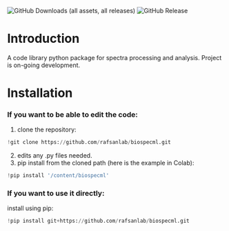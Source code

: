 ![GitHub Downloads (all assets, all releases)](https://img.shields.io/github/downloads/rafsanlab/biospecml/total)
![GitHub Release](https://img.shields.io/github/v/release/downloads/biospecml)

# Introduction
A code library python package for spectra processing and analysis. Project is on-going development.

# Installation

### If you want to be able to edit the code:

1. clone the repository:
  ```python
  !git clone https://github.com/rafsanlab/biospecml.git
  ```
2. edits any .py files needed.
3. pip install from the cloned path (here is the example in Colab):
  ```python
  !pip install '/content/biospecml'
  ```
### If you want to use it directly:
install using pip:
  ```python
  !pip install git+https://github.com/rafsanlab/biospecml.git
  ```
